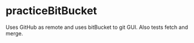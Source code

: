 # practiceBitBucket
Uses GitHub as remote and uses bitBucket to git GUI. Also tests fetch and merge.

